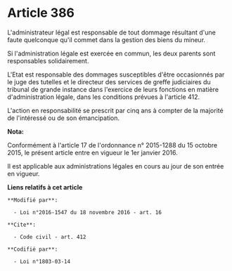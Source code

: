 # Article 386

L'administrateur légal est responsable de tout dommage résultant d'une faute quelconque qu'il commet dans la gestion des
biens du mineur. 

Si l'administration légale est exercée en commun, les deux parents sont responsables solidairement. 

L'Etat est responsable des dommages susceptibles d'être occasionnés par le juge des tutelles et le directeur des services de
greffe judiciaires du tribunal de grande instance dans l'exercice de leurs fonctions en matière d'administration légale, dans
les conditions prévues à l'article 412. 

L'action en responsabilité se prescrit par cinq ans à compter de la majorité de l'intéressé ou de son émancipation.

**Nota:**

Conformément à l'article 17 de l'ordonnance n° 2015-1288 du 15 octobre 2015, le présent article entre en vigueur le 1er
janvier 2016.

Il est applicable aux administrations légales en cours au jour de son entrée en vigueur.

**Liens relatifs à cet article**

	**Modifié par**:

	  - Loi n°2016-1547 du 18 novembre 2016 - art. 16

	**Cite**:

	  - Code civil - art. 412

	**Codifié par**:

	  - Loi n°1803-03-14
